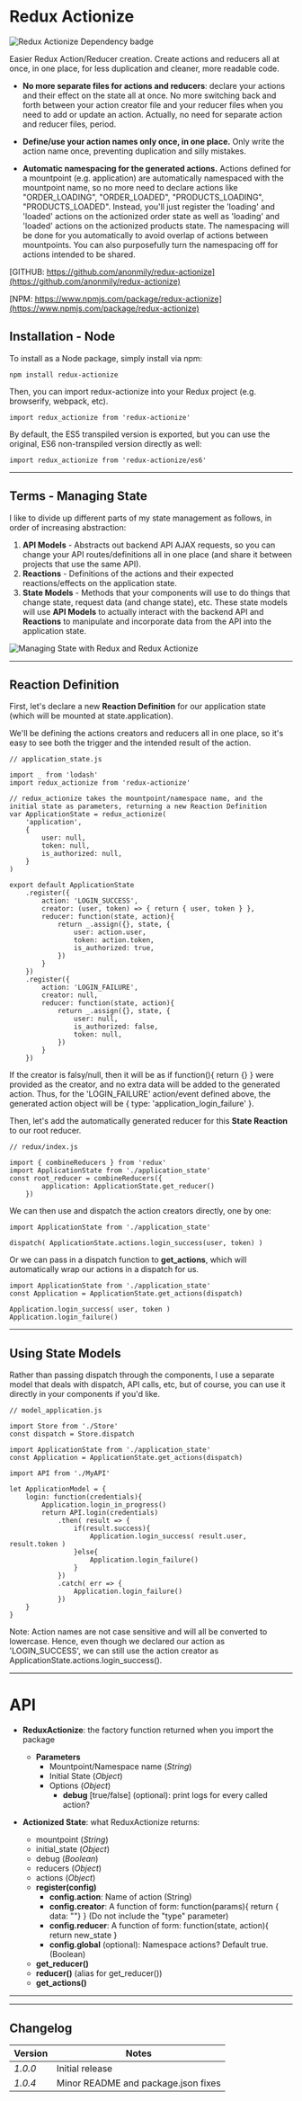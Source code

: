 Redux Actionize
====================
![Redux Actionize Dependency badge](https://david-dm.org/anonmily/redux-actionize.svg)

Easier Redux Action/Reducer creation. Create actions and reducers all at once, in one place, for less duplication and cleaner, more readable code. 

* **No more separate files for actions and reducers**: declare your actions and their effect on the state all at once. No more switching back and forth between your action creator file and your reducer files when you need to add or update an action. Actually, no need for separate action and reducer files, period.

* **Define/use your action names only once, in one place.** Only write the action name once, preventing duplication and silly mistakes.

* **Automatic namespacing for the generated actions.** Actions defined for a mountpoint (e.g. application) are automatically namespaced with the mountpoint name, so no more need to declare actions like "ORDER_LOADING", "ORDER_LOADED", "PRODUCTS_LOADING", "PRODUCTS_LOADED". Instead, you'll just register the 'loading' and 'loaded' actions on the actionized order state as well as 'loading' and 'loaded' actions on the actionized products state. The namespacing will be done for you automatically to avoid overlap of actions between mountpoints. You can also purposefully turn the namespacing off for actions intended to be shared.

[GITHUB:	https://github.com/anonmily/redux-actionize](https://github.com/anonmily/redux-actionize)

[NPM:		https://www.npmjs.com/package/redux-actionize](https://www.npmjs.com/package/redux-actionize)

## Installation - Node
To install as a Node package, simply install via npm:

	npm install redux-actionize

Then, you can import redux-actionize into your Redux project (e.g. browserify, webpack, etc).

	import redux_actionize from 'redux-actionize'

By default, the ES5 transpiled version is exported, but you can use the original, ES6 non-transpiled version directly as well:

	import redux_actionize from 'redux-actionize/es6'


--------------------------------------

## Terms - Managing State

I like to divide up different parts of my state management as follows, in order of increasing abstraction:

1. **API Models** - Abstracts out backend API AJAX requests, so you can change your API routes/definitions all in one place (and share it between projects that use the same API).
2. **Reactions** - Definitions of the actions and their expected reactions/effects on the application state.
3. **State Models** - Methods that your components will use to do things that change state, request data (and change state), etc. These state models will use **API Models** to actually interact with the backend API and **Reactions** to manipulate and incorporate data from the API into the application state.

![Managing State with Redux and Redux Actionize](/redux_actionize_model.png)

--------------------------------------

## Reaction Definition

First, let's declare a new **Reaction Definition** for our application state (which will be mounted at state.application). 

We'll be defining the actions creators and reducers all in one place, so it's easy to see both the trigger and the intended result of the action.

	// application_state.js

	import _ from 'lodash'
	import redux_actionize from 'redux-actionize'
	
	// redux_actionize takes the mountpoint/namespace name, and the initial state as parameters, returning a new Reaction Definition
	var ApplicationState = redux_actionize(
		'application', 
		{
			user: null,
			token: null,
			is_authorized: null,
		}
	)
	
	export default ApplicationState
		.register({
			action: 'LOGIN_SUCCESS',
			creator: (user, token) => { return { user, token } },
			reducer: function(state, action){
				return _.assign({}, state, {
					user: action.user,
					token: action.token,
					is_authorized: true,
				})
			}
		})
		.register({
			action: 'LOGIN_FAILURE',
			creator: null,
			reducer: function(state, action){
				return _.assign({}, state, {
					user: null,
					is_authorized: false,
					token: null,
				})
			}
		})

If the creator is falsy/null, then it will be as if function(){ return {} } were provided as the creator, and no extra data will be added to the generated action. Thus, for the 'LOGIN_FAILURE' action/event defined above, the generated action object will be { type: 'application_login_failure' }.

Then, let's add the automatically generated reducer for this **State Reaction** to our root reducer.

	// redux/index.js

	import { combineReducers } from 'redux'
	import ApplicationState from './application_state'
	const root_reducer = combineReducers({
			application: ApplicationState.get_reducer()
		})

We can then use and dispatch the action creators directly, one by one:

	import ApplicationState from './application_state'
	
	dispatch( ApplicationState.actions.login_success(user, token) )


Or we can pass in a dispatch function to **get_actions**, which will automatically wrap our actions in a dispatch for us. 

	import ApplicationState from './application_state'
	const Application = ApplicationState.get_actions(dispatch)
    
	Application.login_success( user, token )
	Application.login_failure()

--------------------------------------

## Using State Models

Rather than passing dispatch through the components, I use a separate model that deals with dispatch, API calls, etc, but of course, you can use it directly in your components if you'd like.

	// model_application.js

	import Store from './Store'
	const dispatch = Store.dispatch
	
	import ApplicationState from './application_state'
	const Application = ApplicationState.get_actions(dispatch)

	import API from './MyAPI'

	let ApplicationModel = {
		login: function(credentials){
			Application.login_in_progress()
			return API.login(credentials)
				.then( result => {
					if(result.success){
						Application.login_success( result.user, result.token )
					}else{
						Application.login_failure()
					}
				})
				.catch( err => {
					Application.login_failure()
				})
		}
	}

Note: Action names are not case sensitive and will all be converted to lowercase. Hence, even though we declared our action as 'LOGIN_SUCCESS', we can still use the action creator as ApplicationState.actions.login_success().

--------------------------------------

# API
* **ReduxActionize**: the factory function returned when you import the package
	+ **Parameters**
		- Mountpoint/Namespace name (*String*)
		- Initial State (*Object*)
		- Options (*Object*)
			* **debug** [true/false] (optional): print logs for every called action?
	
* **Actionized State**: what ReduxActionize returns:
	+ mountpoint (*String*)
	+ initial_state (*Object*)
	+ debug (*Boolean*)
	+ reducers (*Object*)
	+ actions (*Object*)
	+ **register(config)**
		* **config.action**: Name of action (String)
		* **config.creator**: A function of form: function(params){ return { data: ""} } (Do not include the "type" parameter)
		* **config.reducer**: A function of form: function(state, action){ return new_state }
		* **config.global** (optional): Namespace actions? Default true. (Boolean)
	+ **get_reducer()**
	+ **reducer()** (alias for get_reducer())
	+ **get_actions()**

--------------------------------------

---
## Changelog
| Version | Notes                                                                                                                                                                            |
|---------|----------------------------------------------------------------------------------------------------------------------------------------------------------------------------------|
| _1.0.0_   | Initial release |
| _1.0.4_   | Minor README and package.json fixes |